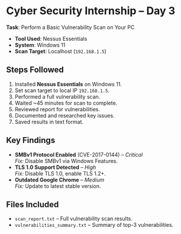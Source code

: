 # Cyber Security Internship – Day 3

**Task**: Perform a Basic Vulnerability Scan on Your PC

- **Tool Used**: Nessus Essentials  
- **System**: Windows 11
- **Scan Target**: Localhost (`192.168.1.5`)

## Steps Followed
1. Installed **Nessus Essentials** on Windows 11.  
2. Set scan target to local IP `192.168.1.5`.  
3. Performed a full vulnerability scan.  
4. Waited ~45 minutes for scan to complete.  
5. Reviewed report for vulnerabilities.  
6. Documented and researched key issues.  
7. Saved results in text format.

## Key Findings
- **SMBv1 Protocol Enabled** (CVE-2017-0144) – *Critical*  
  _Fix:_ Disable SMBv1 via Windows Features.
- **TLS 1.0 Support Detected** – *High*  
  _Fix:_ Disable TLS 1.0, enable TLS 1.2+.
- **Outdated Google Chrome** – *Medium*  
  _Fix:_ Update to latest stable version.

## Files Included
- `scan_report.txt` – Full vulnerability scan results.  
- `vulnerabilities_summary.txt` – Summary of top-3 vulnerabilities. 
